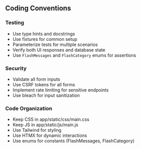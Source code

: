 ## Coding Conventions
### Testing
- Use type hints and docstrings
- Use fixtures for common setup
- Parameterize tests for multiple scenarios
- Verify both UI responses and database state
- Use `FlashMessages` and `FlashCategory` enums for assertions

### Security
- Validate all form inputs
- Use CSRF tokens for all forms
- Implement rate limiting for sensitive endpoints
- Use bleach for input sanitization

### Code Organization
- Keep CSS in app/static/css/main.css
- Keep JS in app/static/js/main.js
- Use Tailwind for styling
- Use HTMX for dynamic interactions
- Use enums for constants (FlashMessages, FlashCategory)

